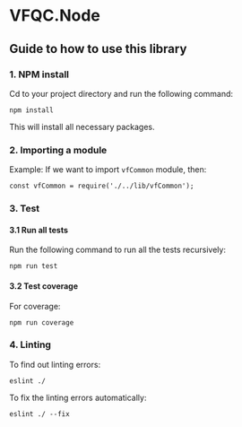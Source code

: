 ﻿# VFQC.Node

## Guide to how to use this library

### 1. NPM install
Cd to your project directory and run the following command:
```
npm install

```
This will install all necessary packages.

### 2. Importing a module
Example: If we want to import `vfCommon` module, then:
```
const vfCommon = require('./../lib/vfCommon');

```

### 3. Test
#### 3.1 Run all tests
Run the following command to run all the tests recursively:
```
npm run test
```
#### 3.2 Test coverage
For coverage:
```
npm run coverage
```
### 4. Linting

To find out linting errors:

```
eslint ./
```

To fix the linting errors automatically:
```
eslint ./ --fix
```